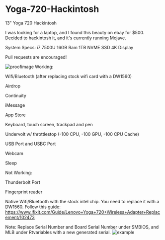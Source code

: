 # Yoga-720-Hackintosh
13" Yoga 720 Hackintosh

I was looking for a laptop, and I found this beauty on ebay for $500. Decided to hackintosh it, and it's currently running Mojave. 

System Specs:
i7 7500U
16GB Ram
1TB NVME SSD
4K Display

Pull requests are encouraged!

![proofimage](https://cdn.discordapp.com/attachments/694281749198274590/694568013352927312/unknown.png)
Working:

Wifi/Bluetooth (after replacing stock wifi card with a DW1560)

Airdrop

Continuity

iMessage

App Store

Keyboard, touch screen, trackpad and pen

Undervolt w/ throttlestop (-100 CPU, -100 GPU, -100 CPU Cache)

USB Port and USBC Port

Webcam

Sleep

Not Working:

Thunderbolt Port

Fingerprint reader

Native Wifi/Bluetooth with the stock intel chip. You need to replace it with a DW1560. Follow this guide: 
https://www.ifixit.com/Guide/Lenovo+Yoga+720+Wireless+Adapter+Replacement/102473


Note: Replace Serial Number and Board Serial Number under SMBIOS, and MLB under Rtvariables with a new generated serial. 
![example](https://cdn.discordapp.com/attachments/694281749198274590/694564651144314960/unknown.png)
